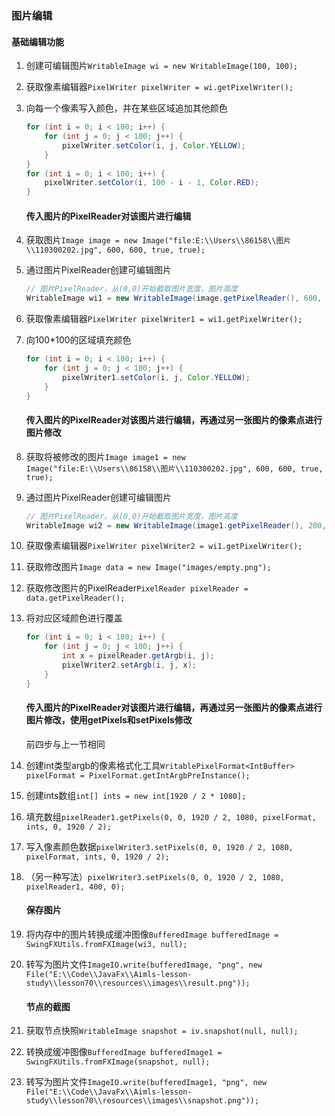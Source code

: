 ### 图片编辑

#### 基础编辑功能

1. 创建可编辑图片`WritableImage wi = new WritableImage(100, 100);`

2. 获取像素编辑器`PixelWriter pixelWriter = wi.getPixelWriter();`

3. 向每一个像素写入颜色，并在某些区域追加其他颜色
  
   ```java
   for (int i = 0; i < 100; i++) {  
       for (int j = 0; j < 100; j++) {  
           pixelWriter.setColor(i, j, Color.YELLOW);  
       }  
   }  
   for (int i = 0; i < 100; i++) {  
       pixelWriter.setColor(i, 100 - i - 1, Color.RED);  
   }
   ```
   
    #### 传入图片的PixelReader对该图片进行编辑

4. 获取图片`Image image = new Image("file:E:\\Users\\86158\\图片\\110300202.jpg", 600, 600, true, true);`

5. 通过图片PixelReader创建可编辑图片
  
   ```java
   // 图片PixelReader，从(0,0)开始截取图片宽度，图片高度
   WritableImage wi1 = new WritableImage(image.getPixelReader(), 600, (int) image.getHeight());
   ```
6. 获取像素编辑器`PixelWriter pixelWriter1 = wi1.getPixelWriter();`

7. 向100\*100的区域填充颜色
  
   ```java
   for (int i = 0; i < 100; i++) {  
       for (int j = 0; j < 100; j++) {  
           pixelWriter1.setColor(i, j, Color.YELLOW);  
       }  
   }
   ```
   
   #### 传入图片的PixelReader对该图片进行编辑，再通过另一张图片的像素点进行图片修改
8. 获取将被修改的图片`Image image1 = new Image("file:E:\\Users\\86158\\图片\\110300202.jpg", 600, 600, true, true);`

9. 通过图片PixelReader创建可编辑图片
  
   ```java
   // 图片PixelReader，从(0,0)开始截取图片宽度，图片高度
   WritableImage wi2 = new WritableImage(image1.getPixelReader(), 200, 200, 600 - 200, (int) image1.getHeight() - 200);
   ```
   
10. 获取像素编辑器`PixelWriter pixelWriter2 = wi1.getPixelWriter();`

11. 获取修改图片`Image data = new Image("images/empty.png");`

12. 获取修改图片的PixelReader`PixelReader pixelReader = data.getPixelReader();`

13. 将对应区域颜色进行覆盖
  
    ```java
    for (int i = 0; i < 100; i++) {  
        for (int j = 0; j < 100; j++) {  
            int x = pixelReader.getArgb(i, j);  
            pixelWriter2.setArgb(i, j, x);  
        }  
    }
    ```
    
    #### 传入图片的PixelReader对该图片进行编辑，再通过另一张图片的像素点进行图片修改，使用getPixels和setPixels修改
    
    前四步与上一节相同
14. 创建int类型argb的像素格式化工具`WritablePixelFormat<IntBuffer> pixelFormat = PixelFormat.getIntArgbPreInstance();`

15. 创建ints数组`int[] ints = new int[1920 / 2 * 1080];`

16. 填充数组`pixelReader1.getPixels(0, 0, 1920 / 2, 1080, pixelFormat, ints, 0, 1920 / 2);`

17. 写入像素颜色数据`pixelWriter3.setPixels(0, 0, 1920 / 2, 1080, pixelFormat, ints, 0, 1920 / 2);`

18. （另一种写法）`pixelWriter3.setPixels(0, 0, 1920 / 2, 1080, pixelReader1, 400, 0);`
  
    #### 保存图片
19. 将内存中的图片转换成缓冲图像`BufferedImage bufferedImage = SwingFXUtils.fromFXImage(wi3, null);`

20. 转写为图片文件`ImageIO.write(bufferedImage, "png", new File("E:\\Code\\JavaFx\\Aimls-lesson-study\\lesson70\\resources\\images\\result.png"));`
  
    #### 节点的截图
21. 获取节点快照`WritableImage snapshot = iv.snapshot(null, null);`

22. 转换成缓冲图像`BufferedImage bufferedImage1 = SwingFXUtils.fromFXImage(snapshot, null);`

23. 转写为图片文件`ImageIO.write(bufferedImage1, "png", new File("E:\\Code\\JavaFx\\Aimls-lesson-study\\lesson70\\resources\\images\\snapshot.png"));`